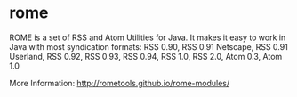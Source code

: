 rome
====

ROME is a set of RSS and Atom Utilities for Java. It makes it easy to work in Java with most syndication formats: RSS 0.90, RSS 0.91 Netscape, RSS 0.91 Userland, RSS 0.92, RSS 0.93, RSS 0.94, RSS 1.0, RSS 2.0, Atom 0.3, Atom 1.0

More Information: http://rometools.github.io/rome-modules/
